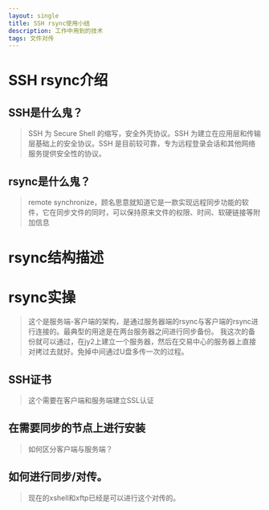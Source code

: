 ```yaml
---
layout: single
title: SSH rsync使用小结
description: 工作中用到的技术
tags: 文件对传
---
```


# SSH rsync介绍

## SSH是什么鬼？
>SSH 为 Secure Shell 的缩写，安全外壳协议。SSH 为建立在应用层和传输层基础上的安全协议。SSH 是目前较可靠，专为远程登录会话和其他网络服务提供安全性的协议。

## rsync是什么鬼？
>remote synchronize，顾名思意就知道它是一款实现远程同步功能的软件，它在同步文件的同时，可以保持原来文件的权限、时间、软硬链接等附加信息

# rsync结构描述

# rsync实操
>这个是服务端-客户端的架构，是通过服务器端的rsync与客户端的rsync进行连接的。最典型的用途是在两台服务器之间进行同步备份。
我这次的备份就可以通过，在jy2上建立一个服务器，然后在交易中心的服务器上直接对拷过去就好。免掉中间通过U盘多传一次的过程。

## SSH证书
>这个需要在客户端和服务端建立SSL认证

## 在需要同步的节点上进行安装
>如何区分客户端与服务端？

## 如何进行同步/对传。
>现在的xshell和xftp已经是可以进行这个对传的。